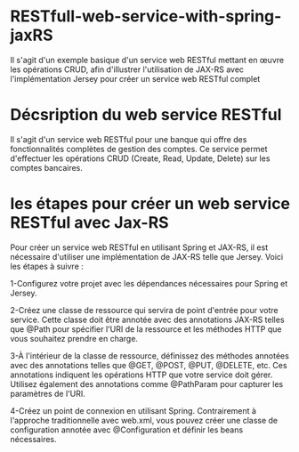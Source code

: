 # RESTfull-web-service-with-spring-jaxRS
Il s'agit d'un exemple basique d'un service web RESTful mettant en œuvre les opérations CRUD, afin d'illustrer l'utilisation de JAX-RS avec l'implémentation Jersey pour créer un service web RESTful complet
# Décsription du web service RESTful
Il s'agit d'un service web RESTful pour une banque qui offre des fonctionnalités complètes de gestion des comptes.
Ce service permet d'effectuer les opérations CRUD (Create, Read, Update, Delete) sur les comptes bancaires.

# les étapes pour créer un web service RESTful avec Jax-RS 

Pour créer un service web RESTful en utilisant Spring et JAX-RS, il est nécessaire d'utiliser une implémentation de JAX-RS telle que Jersey. 
Voici les étapes à suivre :

1-Configurez votre projet avec les dépendances nécessaires pour Spring et Jersey.

2-Créez une classe de ressource qui servira de point d'entrée pour votre service. Cette classe doit être annotée avec des annotations JAX-RS 
telles que @Path pour spécifier l'URI de la ressource et les méthodes HTTP que vous souhaitez prendre en charge.

3-À l'intérieur de la classe de ressource, définissez des méthodes annotées avec des annotations telles que @GET, @POST, @PUT, @DELETE, etc.
Ces annotations indiquent les opérations HTTP que votre service doit gérer. Utilisez également des annotations comme @PathParam pour capturer les paramètres de l'URI.

4-Créez un point de connexion en utilisant Spring. Contrairement à l'approche traditionnelle avec web.xml, 
vous pouvez créer une classe de configuration annotée avec @Configuration et définir les beans nécessaires.
